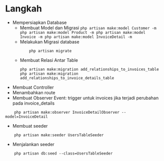 # Langkah 
- Mempersiapkan Database
  - Membuat Model dan Migrasi
        ```
        php artisan make:model Customer -m
        php artisan make:model Product -m
        php artisan make:model Invoice -m
        php artisan make:model InvoiceDetail -m
        ```
  - Melakukan Migrasi database
    ```
        php artisan migrate
    ```
  - Membuat Relasi Antar Table
    ```
    php artisan make:migration add_relationships_to_invoices_table
    php artisan make:migration add_relationships_to_invoice_details_table
    ```
 - Membuat Controller
 - Menambahkan route 
 - Membuat Observer Event: trigger untuk invoices jika terjadi perubahan pada invoice_details
```
    php artisan make:observer InvoiceDetailObserver --model=InvoiceDetail
```
- Membuat seeder
```
    php artisan make:seeder UsersTableSeeder
```
- Menjalankan seeder 
```
    php artisan db:seed --class=UsersTableSeeder
```
